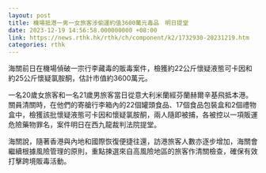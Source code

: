 ```yaml
---
layout: post
title: 機場抵港一男一女旅客涉偷運約值3600萬元毒品　明日提堂
date: 2023-12-19 14:56:58.000000000 +08:00
link: https://news.rthk.hk/rthk/ch/component/k2/1732930-20231219.htm
categories: rthk
---
```


海關前日在機場偵破一宗行李藏毒的販毒案件，檢獲約22公斤懷疑液態可卡因和約25公斤懷疑氯胺酮，估計市值約3600萬元。

一名20歲女旅客和一名21歲男旅客當日從意大利米蘭經芬蘭赫爾辛基飛抵本港。關員清關時，在他們的寄艙行李箱內的22個罐頭食品、17個食品包裝盒和2個禮物盒中，檢獲該批懷疑液態可卡因和懷疑氯胺酮，兩人隨即被捕，各被控以一項販運危險藥物罪名，案件明日在西九龍裁判法院提堂。

海關說，隨著香港與內地和國際恢復便捷往還，訪港旅客人數亦逐步增加，海關會繼續根據風險管理的原則，重點揀選來自高風險地區的旅客作清關檢查，確保有效打擊跨境販毒活動。
